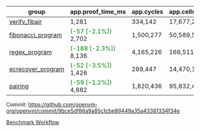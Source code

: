 | group | app.proof_time_ms | app.cycles | app.cells_used | leaf.proof_time_ms | leaf.cycles | leaf.cells_used |
| -- | -- | -- | -- | -- | -- | -- |
| [verify_fibair](https://github.com/openvm-org/openvm/blob/benchmark-results/benchmarks-pr/1553/verify_fibair-9bce5df86a9a85c1cbe89449a35a43381334f34e.md) | 1,281 |  334,142 |  17,677,298 |- | - | - |
| [fibonacci_program](https://github.com/openvm-org/openvm/blob/benchmark-results/benchmarks-pr/1553/fibonacci-9bce5df86a9a85c1cbe89449a35a43381334f34e.md) |<span style='color: green'>(-57 [-2.1%])</span> 2,702 |  1,500,277 |  50,589,503 |- | - | - |
| [regex_program](https://github.com/openvm-org/openvm/blob/benchmark-results/benchmarks-pr/1553/regex-9bce5df86a9a85c1cbe89449a35a43381334f34e.md) |<span style='color: green'>(-188 [-2.3%])</span> 8,136 |  4,165,226 |  166,511,152 |- | - | - |
| [ecrecover_program](https://github.com/openvm-org/openvm/blob/benchmark-results/benchmarks-pr/1553/ecrecover-9bce5df86a9a85c1cbe89449a35a43381334f34e.md) |<span style='color: green'>(-52 [-3.5%])</span> 1,426 |  289,447 |  14,470,186 |- | - | - |
| [pairing](https://github.com/openvm-org/openvm/blob/benchmark-results/benchmarks-pr/1553/pairing-9bce5df86a9a85c1cbe89449a35a43381334f34e.md) |<span style='color: green'>(-59 [-1.2%])</span> 4,882 |  1,820,436 |  95,832,407 |- | - | - |


Commit: https://github.com/openvm-org/openvm/commit/9bce5df86a9a85c1cbe89449a35a43381334f34e

[Benchmark Workflow](https://github.com/openvm-org/openvm/actions/runs/14207118634)

